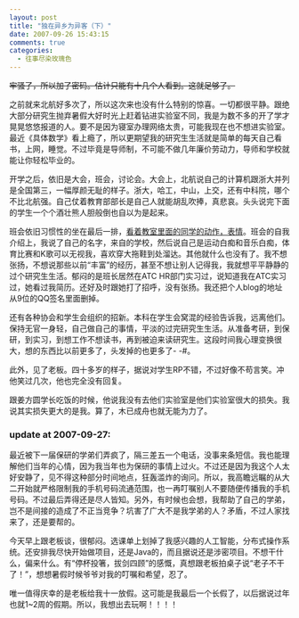 ```yaml
---
layout: post
title: "独在异乡为异客（下）"
date: 2007-09-26 15:43:15
comments: true
categories:
  - 往事尽染玫瑰色
---
```

~~牢骚了，所以加了密码。估计只能有十几个人看到。这就足够了。~~

之前就来北航好多次了，所以这次来也没有什么特别的惊喜。一切都很平静。跟绝大部分研究生抛弃暑假大好时光上赶着钻进实验室不同，我是为数不多的开了学才晃晃悠悠报道的人。要不是因为寝室办理网络太贵，可能我现在也不想进实验室。最近《具体数学》看上瘾了，所以更期望我的研究生生活就是简单的每天自己看书，上网，睡觉。不过毕竟是导师制，不可能不做几年廉价劳动力，导师和学校就能让你轻松毕业的。

开学之后，依旧是大会，班会，讨论会。大会上，北航说自己的计算机跟浙大并列是全国第三，一幅厚颜无耻的样子。浙大，哈工，中山，上交，还有中科院，哪个不比北航强。自己仗着教育部部长是自己人就能胡乱吹捧，真悲哀。头头说完下面的学生一个个酒壮熊人胆般倒也自以为是起来。

班会依旧习惯性的坐在最后一排，[看着教室里面的同学的动作，表情][beside-storys]。班会的自我介绍上，我说了自己的名字，来自的学校，然后说自己是运动白痴和音乐白痴，体育比赛和K歌可以无视我，喜欢穿大拖鞋到处溜达。其他就什么也没有了。我不想张扬，不想说那些以前“丰富”的经历，甚至不想让别人记得我，我就想平平静静的过个研究生生活。郁闷的是班长居然在ATC HR部门实习过，说知道我在ATC实习过，她看过我简历。还好及时跟她打了招呼，没有张扬。我还把个人blog的地址从9位的QQ签名里面删掉。

还有各种协会和学生会组织的招新。本科在学生会窝混的经验告诉我，远离他们。保持无官一身轻，自己做自己的事情，平淡的过完研究生生活。从准备考研，到保研，到实习，到想工作不想读书，再到被迫来读研究生。这段时间我心理变换很大，想的东西比以前更多了，头发掉的也更多了- -#。

此外，见了老板。四十多岁的样子，据说对学生RP不错，不过好像不苟言笑。冲他笑过几次，他也完全没有回复。

跟姜方圆学长吃饭的时候，他说我没有去他们实验室是他们实验室很大的损失。我说其实损失更大的是我。算了，木已成舟也就无能为力了。

### update at 2007-09-27:

最近被下一届保研的学弟们弄疯了，隔三差五一个电话，没事来条短信。我也能理解他们当年的心情，因为我当年也为保研的事情上过火。不过还是因为我这个人太好安静了，见不得这种部分时间地点，狂轰滥炸的询问。所以，我高瞻远瞩的从大二开始就严格限制我的手机号码流通范围，也一再叮嘱别人不要随便传播我的手机号码。不过最后弄得还是尽人皆知。另外，有时候也会想，我帮助了自己的学弟，岂不是间接的造成了不正当竞争？坑害了广大不是我学弟的人？矛盾，不过人家找来了，还是要帮的。

今天早上跟老板谈，很郁闷。选课单上划掉了我感兴趣的人工智能，分布式操作系统。还安排我尽快开始做项目，还是Java的，而且据说还是涉密项目。不想干什么，偏来什么。有“停杯投箸，拔剑四顾”的感慨，真想跟老板拍桌子说“老子不干了！”，想想暑假时候爷爷对我的叮嘱和希望，忍了。

唯一值得庆幸的是老板给我十一放假。这可能是我最后一个长假了，以后据说过年也就1~2周的假期。所以，我想出去玩啊！！！！

 [beside-storys]: posts/beside-storys/